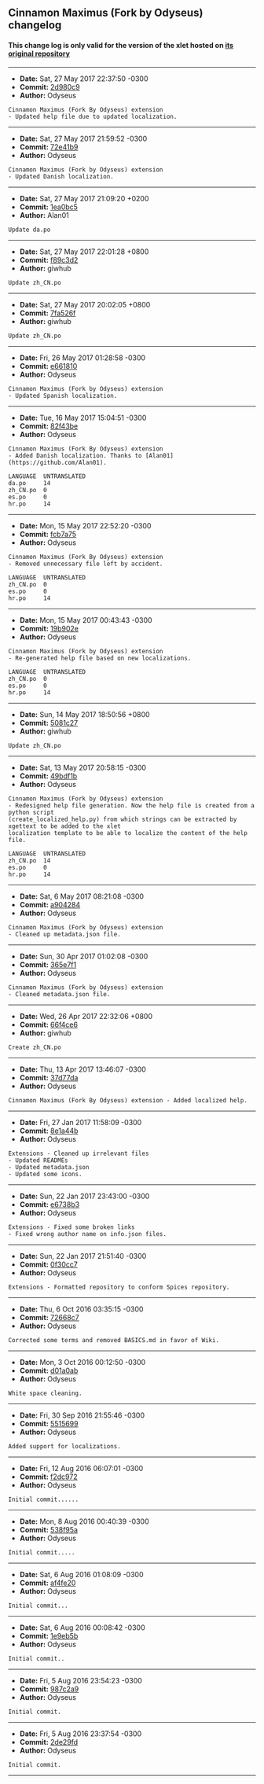 ## Cinnamon Maximus (Fork by Odyseus) changelog

#### This change log is only valid for the version of the xlet hosted on [its original repository](https://github.com/Odyseus/CinnamonTools)

***

- **Date:** Sat, 27 May 2017 22:37:50 -0300
- **Commit:** [2d980c9](https://github.com/Odyseus/CinnamonTools/commit/2d980c9)
- **Author:** Odyseus

```
Cinnamon Maximus (Fork By Odyseus) extension
- Updated help file due to updated localization.

```

***

- **Date:** Sat, 27 May 2017 21:59:52 -0300
- **Commit:** [72e41b9](https://github.com/Odyseus/CinnamonTools/commit/72e41b9)
- **Author:** Odyseus

```
Cinnamon Maximus (Fork by Odyseus) extension
- Updated Danish localization.
```

***

- **Date:** Sat, 27 May 2017 21:09:20 +0200
- **Commit:** [1ea0bc5](https://github.com/Odyseus/CinnamonTools/commit/1ea0bc5)
- **Author:** Alan01

```
Update da.po

```

***

- **Date:** Sat, 27 May 2017 22:01:28 +0800
- **Commit:** [f89c3d2](https://github.com/Odyseus/CinnamonTools/commit/f89c3d2)
- **Author:** giwhub

```
Update zh_CN.po

```

***

- **Date:** Sat, 27 May 2017 20:02:05 +0800
- **Commit:** [7fa526f](https://github.com/Odyseus/CinnamonTools/commit/7fa526f)
- **Author:** giwhub

```
Update zh_CN.po

```

***

- **Date:** Fri, 26 May 2017 01:28:58 -0300
- **Commit:** [e661810](https://github.com/Odyseus/CinnamonTools/commit/e661810)
- **Author:** Odyseus

```
Cinnamon Maximus (Fork by Odyseus) extension
- Updated Spanish localization.

```

***

- **Date:** Tue, 16 May 2017 15:04:51 -0300
- **Commit:** [82f43be](https://github.com/Odyseus/CinnamonTools/commit/82f43be)
- **Author:** Odyseus

```
Cinnamon Maximus (Fork By Odyseus) extension
- Added Danish localization. Thanks to [Alan01](https://github.com/Alan01).

LANGUAGE  UNTRANSLATED
da.po     14
zh_CN.po  0
es.po     0
hr.po     14

```

***

- **Date:** Mon, 15 May 2017 22:52:20 -0300
- **Commit:** [fcb7a75](https://github.com/Odyseus/CinnamonTools/commit/fcb7a75)
- **Author:** Odyseus

```
Cinnamon Maximus (Fork By Odyseus) extension
- Removed unnecessary file left by accident.

LANGUAGE  UNTRANSLATED
zh_CN.po  0
es.po     0
hr.po     14

```

***

- **Date:** Mon, 15 May 2017 00:43:43 -0300
- **Commit:** [19b902e](https://github.com/Odyseus/CinnamonTools/commit/19b902e)
- **Author:** Odyseus

```
Cinnamon Maximus (Fork by Odyseus) extension
- Re-generated help file based on new localizations.

LANGUAGE  UNTRANSLATED
zh_CN.po  0
es.po     0
hr.po     14

```

***

- **Date:** Sun, 14 May 2017 18:50:56 +0800
- **Commit:** [5081c27](https://github.com/Odyseus/CinnamonTools/commit/5081c27)
- **Author:** giwhub

```
Update zh_CN.po

```

***

- **Date:** Sat, 13 May 2017 20:58:15 -0300
- **Commit:** [49bdf1b](https://github.com/Odyseus/CinnamonTools/commit/49bdf1b)
- **Author:** Odyseus

```
Cinnamon Maximus (Fork by Odyseus) extension
- Redesigned help file generation. Now the help file is created from a python script
(create_localized_help.py) from which strings can be extracted by xgettext to be added to the xlet
localization template to be able to localize the content of the help file.

LANGUAGE  UNTRANSLATED
zh_CN.po  14
es.po     0
hr.po     14

```

***

- **Date:** Sat, 6 May 2017 08:21:08 -0300
- **Commit:** [a904284](https://github.com/Odyseus/CinnamonTools/commit/a904284)
- **Author:** Odyseus

```
Cinnamon Maximus (Fork by Odyseus) extension
- Cleaned up metadata.json file.

```

***

- **Date:** Sun, 30 Apr 2017 01:02:08 -0300
- **Commit:** [365e7f1](https://github.com/Odyseus/CinnamonTools/commit/365e7f1)
- **Author:** Odyseus

```
Cinnamon Maximus (Fork by Odyseus) extension
- Cleaned metadata.json file.

```

***

- **Date:** Wed, 26 Apr 2017 22:32:06 +0800
- **Commit:** [66f4ce6](https://github.com/Odyseus/CinnamonTools/commit/66f4ce6)
- **Author:** giwhub

```
Create zh_CN.po

```

***

- **Date:** Thu, 13 Apr 2017 13:46:07 -0300
- **Commit:** [37d77da](https://github.com/Odyseus/CinnamonTools/commit/37d77da)
- **Author:** Odyseus

```
Cinnamon Maximus (Fork By Odyseus) extension - Added localized help.

```

***
- **Date:** Fri, 27 Jan 2017 11:58:09 -0300
- **Commit:** [8e1a44b](https://github.com/Odyseus/CinnamonTools/commit/8e1a44b)
- **Author:** Odyseus

```
Extensions - Cleaned up irrelevant files
- Updated READMEs
- Updated metadata.json
- Updated some icons.

```

***

- **Date:** Sun, 22 Jan 2017 23:43:00 -0300
- **Commit:** [e6738b3](https://github.com/Odyseus/CinnamonTools/commit/e6738b3)
- **Author:** Odyseus

```
Extensions - Fixed some broken links
- Fixed wrong author name on info.json files.

```

***

- **Date:** Sun, 22 Jan 2017 21:51:40 -0300
- **Commit:** [0f30cc7](https://github.com/Odyseus/CinnamonTools/commit/0f30cc7)
- **Author:** Odyseus

```
Extensions - Formatted repository to conform Spices repository.

```

***

- **Date:** Thu, 6 Oct 2016 03:35:15 -0300
- **Commit:** [72668c7](https://github.com/Odyseus/CinnamonTools/commit/72668c7)
- **Author:** Odyseus

```
Corrected some terms and removed BASICS.md in favor of Wiki.

```

***

- **Date:** Mon, 3 Oct 2016 00:12:50 -0300
- **Commit:** [d01a0ab](https://github.com/Odyseus/CinnamonTools/commit/d01a0ab)
- **Author:** Odyseus

```
White space cleaning.

```

***

- **Date:** Fri, 30 Sep 2016 21:55:46 -0300
- **Commit:** [5515699](https://github.com/Odyseus/CinnamonTools/commit/5515699)
- **Author:** Odyseus

```
Added support for localizations.

```

***

- **Date:** Fri, 12 Aug 2016 06:07:01 -0300
- **Commit:** [f2dc972](https://github.com/Odyseus/CinnamonTools/commit/f2dc972)
- **Author:** Odyseus

```
Initial commit......

```

***

- **Date:** Mon, 8 Aug 2016 00:40:39 -0300
- **Commit:** [538f95a](https://github.com/Odyseus/CinnamonTools/commit/538f95a)
- **Author:** Odyseus

```
Initial commit.....

```

***

- **Date:** Sat, 6 Aug 2016 01:08:09 -0300
- **Commit:** [af4fe20](https://github.com/Odyseus/CinnamonTools/commit/af4fe20)
- **Author:** Odyseus

```
Initial commit...

```

***

- **Date:** Sat, 6 Aug 2016 00:08:42 -0300
- **Commit:** [1e9eb5b](https://github.com/Odyseus/CinnamonTools/commit/1e9eb5b)
- **Author:** Odyseus

```
Initial commit..

```

***

- **Date:** Fri, 5 Aug 2016 23:54:23 -0300
- **Commit:** [987c2a9](https://github.com/Odyseus/CinnamonTools/commit/987c2a9)
- **Author:** Odyseus

```
Initial commit.

```

***

- **Date:** Fri, 5 Aug 2016 23:37:54 -0300
- **Commit:** [2de29fd](https://github.com/Odyseus/CinnamonTools/commit/2de29fd)
- **Author:** Odyseus

```
Initial commit.

```

***
